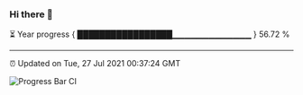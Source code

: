 ### Hi there 👋

⏳ Year progress { █████████████████▁▁▁▁▁▁▁▁▁▁▁▁▁ } 56.72 %

---

⏰ Updated on Tue, 27 Jul 2021 00:37:24 GMT

![Progress Bar CI](https://github.com/liununu/liununu/workflows/Progress%20Bar%20CI/badge.svg)
